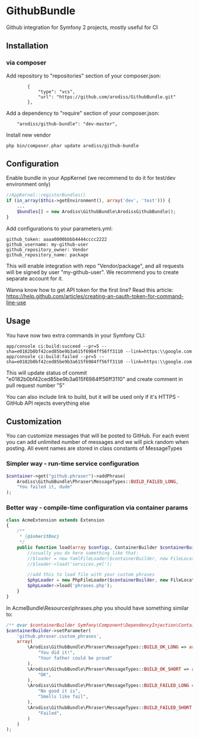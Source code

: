 # GithubBundle

Github integration for Symfony 2 projects, mostly useful for CI

## Installation

### via composer

Add repository to "repositories" section of your composer.json:
```
		{
			"type": "vcs",
			"url": "https://github.com/arodiss/GithubBundle.git"
		},
```

Add a dependency to "require" section of your composer.json:

```
	"arodiss/github-bundle": "dev-master",
```

Install new vendor

```
php bin/composer.phar update arodiss/github-bundle
```

## Configuration

Enable bundle in your AppKernel (we recommend to do it for test/dev environment only)

```PHP
//AppKernel::registerBundles()
if (in_array($this->getEnvironment(), array('dev', 'test'))) {
	...
	$bundles[] = new Arodiss\GithubBundle\ArodissGithubBundle();
}
```

Add configurations to your parameters.yml:

```
github_token: aaaa0000bbbb4444cccc2222
github_username: my-github-user
github_repository_owner: Vendor
github_repository_name: package
```

This will enable integration with repo "Vendor/package", and all requests will be signed by user "my-github-user". We recommend you to create separate account for it.

Wanna know how to get API token for the first line? Read this article: https://help.github.com/articles/creating-an-oauth-token-for-command-line-use

## Usage

You have now two extra commands in your Symfony CLI:

```
app/console ci:build:succeed --pr=5 --sha=e0182b0bf42ced85be9b3a615f6984ff56ff3110 --link=https:\\google.com
app/console ci:build:failed --pr=5 --sha=e0182b0bf42ced85be9b3a615f6984ff56ff3110 --link=https:\\google.com
```

This will update status of commit "e0182b0bf42ced85be9b3a615f6984ff56ff3110" and create comment in pull request number "5"

You can also include link to build, but it will be used only if it's HTTPS - GitHub API rejects everything else

## Customization

You can customize messages that will be posted to GitHub. For each event you can add unlimited number of messages and we will pick random when posting.
All event names are stored in class constants of MessageTypes

### Simpler way - run-time service configuration

```PHP
$container->get("github.phraser")->addPhrase(
    Arodiss\GithubBundle\Phraser\MessageTypes::BUILD_FAILED_LONG,
    "You failed it, dude"
);
```

### Better way - compile-time configuration via container params

```PHP
class AcmeExtension extends Extension
{
	/**
	 * {@inheritDoc}
	 */
	public function load(array $configs, ContainerBuilder $containerBuilder) {
		//usually you do here something like that:
		//$loader = new YamlFileLoader($containerBuilder, new FileLocator(__DIR__.'/../Resources/config'));
		//$loader->load('services.yml');

		//add this to load file with your custom phrases
		$phpLoader = new PhpFileLoader($containerBuilder, new FileLocator(__DIR__ . '/../Resources'));
		$phpLoader->load('phrases.php');
	}
}
```

In AcmeBundle\Resources\phrases.php you should have something similar to:

```PHP
/** @var $containerBuilder Symfony\Component\DependencyInjection\ContainerBuilder */
$containerBuilder->setParameter(
	'github.phraser.custom_phrases',
	array(
		\Arodiss\GithubBundle\Phraser\MessageTypes::BUILD_OK_LONG => array(
			"You did it!",
			"Your father could be proud"
		),
		\Arodiss\GithubBundle\Phraser\MessageTypes::BUILD_OK_SHORT => array(
			"OK",
		),
		\Arodiss\GithubBundle\Phraser\MessageTypes::BUILD_FAILED_LONG => array(
			"No good it is",
			"Smells like fail",
		),
		\Arodiss\GithubBundle\Phraser\MessageTypes::BUILD_FAILED_SHORT => array(
			"Failed",
		)
	)
);
```
